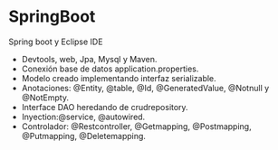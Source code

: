 # SpringBoot
Spring boot y Eclipse IDE
* Devtools, web, Jpa, Mysql y Maven.
* Conexión base de datos application.properties.
* Modelo creado implementando interfaz serializable.
* Anotaciones: @Entity, @table, @Id, @GeneratedValue, @Notnull y @NotEmpty.
* Interface DAO heredando de crudrepository.
* Inyection:@service, @autowired.
* Controlador: @Restcontroller, @Getmapping, @Postmapping, @Putmapping, @Deletemapping.
